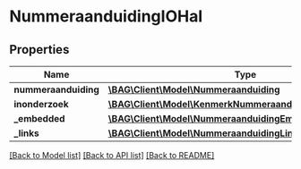 # NummeraanduidingIOHal

## Properties
Name | Type | Description | Notes
------------ | ------------- | ------------- | -------------
**nummeraanduiding** | [**\BAG\Client\Model\Nummeraanduiding**](Nummeraanduiding.md) |  | 
**inonderzoek** | [**\BAG\Client\Model\KenmerkNummeraanduidingInOnderzoek[]**](KenmerkNummeraanduidingInOnderzoek.md) |  | [optional] 
**_embedded** | [**\BAG\Client\Model\NummeraanduidingEmbedded**](NummeraanduidingEmbedded.md) |  | [optional] 
**_links** | [**\BAG\Client\Model\NummeraanduidingLinks**](NummeraanduidingLinks.md) |  | [optional] 

[[Back to Model list]](../../README.md#documentation-for-models) [[Back to API list]](../../README.md#documentation-for-api-endpoints) [[Back to README]](../../README.md)

